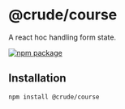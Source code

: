 # @crude/course

A react hoc handling form state.

[![npm package](https://img.shields.io/npm/v/@crude/course/latest.svg)](https://www.npmjs.com/package/@crude/course)


## Installation

```
npm install @crude/course
```
